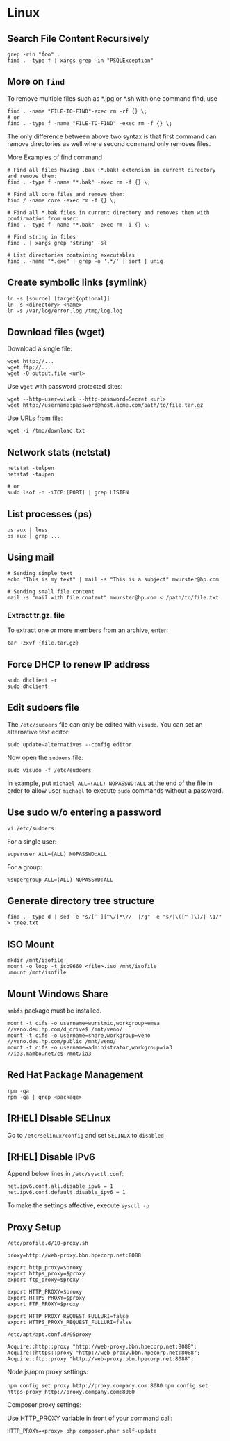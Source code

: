
# Linux

## Search File Content Recursively

```
grep -rin "foo" .
find . -type f | xargs grep -in "PSQLException"
```

## More on `find`

To remove multiple files such as *.jpg or *.sh with one command find, use

```
find . -name "FILE-TO-FIND"-exec rm -rf {} \;
# or
find . -type f -name "FILE-TO-FIND" -exec rm -f {} \;
```

The only difference between above two syntax is that first command can remove directories as well where second command only removes files.

More Examples of find command

```
# Find all files having .bak (*.bak) extension in current directory and remove them:
find . -type f -name "*.bak" -exec rm -f {} \;

# Find all core files and remove them:
find / -name core -exec rm -f {} \;

# Find all *.bak files in current directory and removes them with confirmation from user:
find . -type f -name "*.bak" -exec rm -i {} \;

# Find string in files
find . | xargs grep 'string' -sl

# List directories containing executables
find . -name "*.exe" | grep -o '.*/' | sort | uniq
```

## Create symbolic links (symlink)

```
ln -s [source] [target{optional}]
ln -s <directory> <name>
ln -s /var/log/error.log /tmp/log.log
```

## Download files (wget)

Download a single file:

``` shell
wget http://...
wget ftp://...
wget -O output.file <url>
```

Use `wget` with password protected sites:

``` shell
wget --http-user=vivek --http-password=Secret <url>
wget http://username:password@host.acme.com/path/to/file.tar.gz
```

Use URLs from file:

```
wget -i /tmp/download.txt
```

## Network stats (netstat)

```
netstat -tulpen
netstat -taupen

# or
sudo lsof -n -iTCP:[PORT] | grep LISTEN
```

## List processes (ps)

```
ps aux | less
ps aux | grep ...
```

## Using mail

```
# Sending simple text
echo "This is my text" | mail -s "This is a subject" mwurster@hp.com

# Sending small file content
mail -s "mail with file content" mwurster@hp.com < /path/to/file.txt
```

### Extract tr.gz. file

To extract one or more members from an archive, enter:

```
tar -zxvf {file.tar.gz}
```

## Force DHCP to renew IP address

```
sudo dhclient -r
sudo dhclient
```

## Edit sudoers file

The `/etc/sudoers` file can only be edited with `visudo`.
You can set an alternative text editor:

```
sudo update-alternatives --config editor
```

Now open the `sudoers` file:

```
sudo visudo -f /etc/sudoers
```

In example, put `michael ALL=(ALL) NOPASSWD:ALL` at the end of the file in order to allow user `michael` to execute `sudo` commands without a password.

## Use sudo w/o entering a password

`vi /etc/sudoers`

For a single user:

```
superuser ALL=(ALL) NOPASSWD:ALL
```

For a group:

```
%supergroup ALL=(ALL) NOPASSWD:ALL
```

## Generate directory tree structure

```
find . -type d | sed -e "s/[^-][^\/]*\//  |/g" -e "s/|\([^ ]\)/|-\1/" > tree.txt
```

## ISO Mount

```
mkdir /mnt/isofile
mount -o loop -t iso9660 <file>.iso /mnt/isofile
umount /mnt/isofile
```

## Mount Windows Share

`smbfs` package must be installed.

```
mount -t cifs -o username=wurstmic,workgroup=emea //veno.deu.hp.com/d_drive$ /mnt/veno/
mount -t cifs -o username=share,workgroup=veno //veno.deu.hp.com/public /mnt/veno/
mount -t cifs -o username=administrator,workgroup=ia3 //ia3.mambo.net/c$ /mnt/ia3
```

## Red Hat Package Management

```
rpm -qa
rpm -qa | grep <package>
```

## [RHEL] Disable SELinux

Go to `/etc/selinux/config` and set `SELINUX` to `disabled`

## [RHEL] Disable IPv6

Append below lines in `/etc/sysctl.conf`:

```
net.ipv6.conf.all.disable_ipv6 = 1
net.ipv6.conf.default.disable_ipv6 = 1
```

To make the settings affective, execute `sysctl -p`

## Proxy Setup

`/etc/profile.d/10-proxy.sh`

``` 
proxy=http://web-proxy.bbn.hpecorp.net:8088

export http_proxy=$proxy
export https_proxy=$proxy
export ftp_proxy=$proxy

export HTTP_PROXY=$proxy
export HTTPS_PROXY=$proxy
export FTP_PROXY=$proxy

export HTTP_PROXY_REQUEST_FULLURI=false
export HTTPS_PROXY_REQUEST_FULLURI=false
```

`/etc/apt/apt.conf.d/95proxy`

```
Acquire::http::proxy "http://web-proxy.bbn.hpecorp.net:8088";
Acquire::https::proxy "http://web-proxy.bbn.hpecorp.net:8088";
Acquire::ftp::proxy "http://web-proxy.bbn.hpecorp.net:8088";
```

Node.js/npm proxy settings:

`npm config set proxy http://proxy.company.com:8080`
`npm config set https-proxy http://proxy.company.com:8080`

Composer proxy settings:

Use HTTP_PROXY variable in front of your command call:

```
HTTP_PROXY=<proxy> php composer.phar self-update
```
